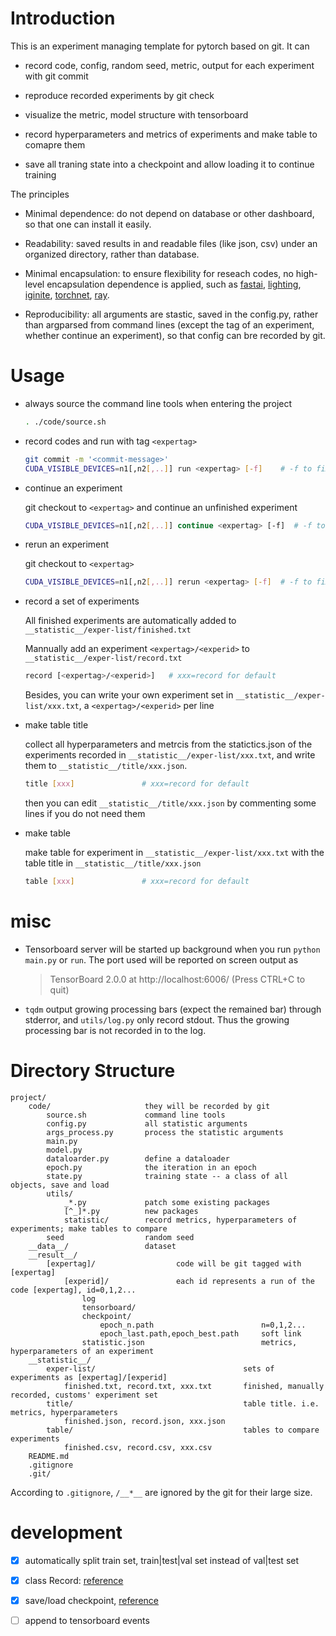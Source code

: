
# Introduction

This is an experiment managing template for pytorch based on git. It can

* record code, config, random seed, metric, output for each experiment with git commit

* reproduce recorded experiments by git check

* visualize the metric, model structure with tensorboard

* record hyperparameters and metrics of experiments and make table to comapre them

* save all traning state into a checkpoint and allow loading it to continue training

The principles

* Minimal dependence: do not depend on database or other dashboard, so that one can install it easily.

* Readability: saved results in and readable files (like json, csv) under an organized directory, rather than database.

* Minimal encapsulation: to ensure flexibility for reseach codes, no high-level encapsulation dependence is applied, such as [fastai](https://github.com/fastai/fastai), [lighting](https://github.com/williamFalcon/pytorch-lightning#why-do-i-want-to-use-lightning), [iginite](https://github.com/pytorch/ignite), [torchnet](https://github.com/pytorch/tnt), [ray](https://github.com/ray-project/ray).

* Reproducibility: all arguments are stastic, saved in the config.py, rather than argparsed from command lines (except the tag of an experiment, whether continue an experiment), so that config can bre recorded by git.

# Usage

* always source the command line tools when entering the project

    ~~~bash
    . ./code/source.sh
    ~~~

* record codes and run with tag `<expertag>`

    ~~~bash
    git commit -m '<commit-message>'
    CUDA_VISIBLE_DEVICES=n1[,n2[,..]] run <expertag> [-f]    # -f to fix random seed
    ~~~

* continue an experiment

    git checkout to `<expertag>` and continue an unfinished experiment

    ~~~bash
    CUDA_VISIBLE_DEVICES=n1[,n2[,..]] continue <expertag> [-f]  # -f to fix random seed
    ~~~

* rerun an experiment

    git checkout to `<expertag>`

    ~~~bash
    CUDA_VISIBLE_DEVICES=n1[,n2[,..]] rerun <expertag> [-f]  # -f to fix random seed
    ~~~

* record a set of experiments

    All finished experiments are automatically added to `__statistic__/exper-list/finished.txt`

    Mannually add an experiment `<expertag>/<experid>` to `__statistic__/exper-list/record.txt`

    ~~~bash
    record [<expertag>/<experid>]   # xxx=record for default
    ~~~

    Besides, you can write your own experiment set in `__statistic__/exper-list/xxx.txt`, a `<expertag>/<experid>` per line

* make table title

    collect all hyperparameters and metrcis from the statictics.json of the experiments recorded in `__statistic__/exper-list/xxx.txt`, and write them to `__statistic__/title/xxx.json`.

    ~~~bash
    title [xxx]               # xxx=record for default
    ~~~

    then you can edit `__statistic__/title/xxx.json` by commenting some lines if you do not need them

* make table

    make table for experiment in `__statistic__/exper-list/xxx.txt`  with the table title in `__statistic__/title/xxx.json`

    ~~~bash
    table [xxx]               # xxx=record for default
    ~~~

# misc

* Tensorboard server will be started up background when you run `python main.py` or `run`. The port used will be reported on screen output as

    > TensorBoard 2.0.0 at http://localhost:6006/ (Press CTRL+C to quit)

* `tqdm` output growing processing bars (expect the remained bar) through stderror, and `utils/log.py` only record stdout. Thus the growing processing bar is not recorded in to the log.


# Directory Structure

~~~
project/
    code/                     they will be recorded by git
        source.sh             command line tools
        config.py             all statistic arguments
        args_process.py       process the statistic arguments
        main.py
        model.py
        dataloarder.py        define a dataloader
        epoch.py              the iteration in an epoch
        state.py              training state -- a class of all objects, save and load
        utils/
            _*.py             patch some existing packages
            [^_]*.py          new packages
            statistic/        record metrics, hyperparameters of experiments; make tables to compare
        seed                  random seed
    __data__/                 dataset
    __result__/
        [expertag]/                  code will be git tagged with [expertag]
            [experid]/               each id represents a run of the code [expertag], id=0,1,2...
                log
                tensorboard/
                checkpoint/
                    epoch_n.path                        n=0,1,2...
                    epoch_last.path,epoch_best.path     soft link
                statistic.json                          metrics, hyperparameters of an experiment
    __statistic__/
        exper-list/                                 sets of experiments as [expertag]/[experid]
            finished.txt, record.txt, xxx.txt       finished, manually recorded, customs' experiment set
        title/                                      table title. i.e. metrics, hyperparameters
            finished.json, record.json, xxx.json
        table/                                      tables to compare experiments
            finished.csv, record.csv, xxx.csv
    README.md
    .gitignore
    .git/
~~~

According to `.gitignore`, `/__*__` are ignored by the git for their large size.

# development

- [x] automatically split train set, train|test|val set instead of val|test set

- [x] class Record: [reference](https://github.com/QuantScientist/Deep-Learning-Boot-Camp/blob/dbfa7d5f796d8d19a6e7e924548669741fd125b2/Kaggle-PyTorch/PyTorch-Ensembler/utils.py)

- [x] save/load checkpoint, [reference](https://discuss.pytorch.org/t/how-to-save-and-load-lr-scheduler-stats-in-pytorch/20208)

- [ ] append to tensorboard events


